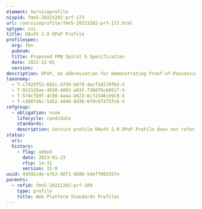 ```yaml
---
element: Serviceprofile
nispid: fmn5-20221202-prf-173
url: /serviceprofile/fmn5-20221202-prf-173.html
sptype: coi
title: OAuth 2.0 DPoP Profile
profilespec:
  org: fmn
  pubnum: 
  title: Proposed FMN Spiral 5 Specification
  date: 2022-12-02
  version: 
description: DPoP, an abbreviation for Demonstrating Proof-of-Possession at the Application Layer, is an application-level mechanism for sender-constraining OAuth access and refresh tokens. It enables a client to demonstrate proof-of-possession of a public/private key pair by including a "DPoP" header in an HTTP request. The OAuth 2.0 Proof of Possession Profile is based on the internet draft ID OAuth 2.0 Demonstrating Proof-of-Possession at the Application Layer1.
taxonomy:
  - T-c742df52-642c-4799-b678-4acf5d278fb5-X
  - T-913128ae-4838-4883-a03f-730df0cb0517-X
  - T-574cfb9f-4c80-4a4a-b623-6c72146cb9c0-X
  - T-cdd0fd6c-5d52-4d46-8d36-6f9c67475fcb-X
refgroup:
  - obligation: none
    lifecycle: candidate
    standards: 
    description: Service profile OAuth 2.0 DPoP Profile does not refer to any standard.
status:
  uri: 
  history: 
    - flag: added
      date: 2023-01-23
      rfcp: 14-32
      version: 15.0
uuid: 44592cde-e7b2-48f1-9b06-5def700335fe
parents:
  - refid: fmn5-20221202-prf-109
    type: profile
    title: Web Platform Standards Profiles
---
```

